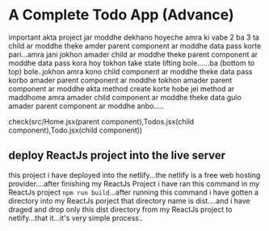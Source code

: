 # A Complete Todo App (Advance)

important akta project jar moddhe dekhano hoyeche amra ki vabe 2 ba 3 ta child ar moddhe theke amder parent component ar moddhe data pass korte pari...amra jani jokhon amader child ar moddhe theke parent component ar moddhe data pass kora hoy tokhon take state lifting bole......ba (bottom to top) bole..jokhon amra kono child component ar moddhe theke data pass korbo amader parent component ar moddhe tokhon amader parent component ar moddhe akta method create korte hobe jei method ar maddhome amra amader child component ar moddhe theke data gulo amader parent component ar moddhe anbo.....


check(src/Home.jsx(parent component),Todos.jsx(child component),Todo.jsx(child component))


## deploy ReactJs project into the live server

this project i have deployed into the netlify...the netlify is a free web hosting provider....after finishing my ReactJs Project i have ran this command in my ReactJs project ```npm run build```...after running this command i have gotten a directory into my ReactJs porject that directory name is dist....and i have draged and drop only this dist directory from my ReactJs project to netlify...that it...it's very simple process..